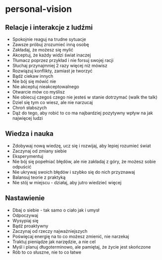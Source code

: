 # personal-vision

## Relacje i interakcje z ludźmi
* Spokojnie reaguj na trudne sytuacje
* Zawsze próbuj zrozumieć inną osobę
* Zakładaj, że możesz się mylić
* Akceptuj, że każdy widzi świat inaczej
* Tłumacz poprzez przykład i nie forsuj swojej racji
* Słuchaj przynajmniej 2 razy więcej niż mówisz
* Rozwiązuj konflikty, zamiast je tworzyć
* Bądź ciekaw innych
* Nie bój się mówić nie
* Nie akceptuj nieakceptowalnego
* Otwarcie mów co myślisz
* Nie obiecuj czegoś czego nie jesteś w stanie dotrzymać (walk the talk)
* Dziel się tym co wiesz, ale nie narzucaj
* Chroń słabszych
* Dąż do tego, aby robić to co ma najbardziej pozytywny wpływ na jak najwięcej ludzi

## Wiedza i nauka
* Zdobywaj nową wiedzę, ucz się i rozwijaj, aby lepiej rozumieć świat
* Zaczynaj od zmiany siebie
* Eksperymentuj
* Nie bój się popełniać błędów, ale nie zakładaj z góry, że możesz sobie odpuścić
* Nie ukrywaj swoich błędów i szybko się do nich przyznawaj
* Balansuj teorie z praktyką
* Nie stój w miejscu - działaj, aby jutro wiedzieć więcej

## Nastawienie
* Dbaj o siebie - tak samo o ciało jak i umysł
* Odpoczywaj
* Wysypiaj się
* Bądź proaktywny
* Zaczynaj od rzeczy najważniejszych
* Poświęcaj energię na to co możesz zmienić, nie narzekaj
* Traktuj pieniądze jak narzędzie, a nie cel
* Myśl i planuj długoterminowo, ale pamiętaj, że życie jest skończone
* Rób to co słuszne, nie to co łatwe
